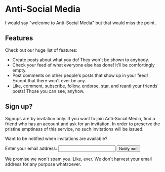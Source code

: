 Anti-Social Media
=================

I would say "welcome to Anti-Social Media" but that would miss the point.

Features
--------

Check out our huge list of features:

* Create posts about what you do! They won't be shown to anybody.
* Check your feed of what everyone else has done! It'll be comfortingly empty.
* Post comments on other people's posts that show up in your feed! Except that
  there won't ever be any.
* Like, comment, subscribe, follow, endorse, star, and reanti your friends'
  posts! Those you can see, anyhow.

Sign up?
--------

Signups are by invitation only. If you want to join Anti-Social Media, find a
friend who has an account and ask for an invitation. In order to preserve the
pristine emptiness of this service, no such invitations will be issued.

Want to be notified when invitations are available?
<form action="signup">Enter your email address: <input type=email> <input type=submit value="Notify me!"></form>
We promise we won't spam you. Like, ever. We don't harvest your email address
for any purpose whatsoever.
